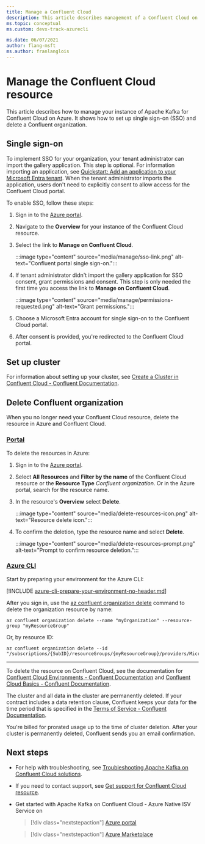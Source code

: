 ```yaml
---
title: Manage a Confluent Cloud
description: This article describes management of a Confluent Cloud on the Azure portal. How to set up single sign-on, delete a Confluent organization, and get support.
ms.topic: conceptual
ms.custom: devx-track-azurecli

ms.date: 06/07/2021
author: flang-msft
ms.author: franlanglois
---
```


# Manage the Confluent Cloud resource

This article describes how to manage your instance of Apache Kafka for Confluent Cloud on Azure. It shows how to set up single sign-on (SSO) and delete a Confluent organization.

## Single sign-on

To implement SSO for your organization, your tenant administrator can import the gallery application. This step is optional. For information importing an application, see [Quickstart: Add an application to your Microsoft Entra tenant](../../active-directory/manage-apps/add-application-portal.md). When the tenant administrator imports the application, users don't need to explicitly consent to allow access for the Confluent Cloud portal.

To enable SSO, follow these steps:

1. Sign in to the [Azure portal](https://portal.azure.com).
1. Navigate to the **Overview** for your instance of the Confluent Cloud resource.
1. Select the link to **Manage on Confluent Cloud**.

   :::image type="content" source="media/manage/sso-link.png" alt-text="Confluent portal single sign-on.":::

1. If tenant administrator didn't import the gallery application for SSO consent, grant permissions and consent. This step is only needed the first time you access the link to **Manage on Confluent Cloud**.

   :::image type="content" source="media/manage/permissions-requested.png" alt-text="Grant permissions.":::

1. Choose a Microsoft Entra account for single sign-on to the Confluent Cloud portal.
1. After consent is provided, you're redirected to the Confluent Cloud portal.

## Set up cluster

For information about setting up your cluster, see [Create a Cluster in Confluent Cloud - Confluent Documentation](https://docs.confluent.io/cloud/current/clusters/create-cluster.html).

## Delete Confluent organization

When you no longer need your Confluent Cloud resource, delete the resource in Azure and Confluent Cloud.

### [Portal](#tab/azure-portal)

To delete the resources in Azure:

1. Sign in to the [Azure portal](https://portal.azure.com).
1. Select **All Resources** and **Filter by the name** of the Confluent Cloud resource or the **Resource Type** _Confluent organization_. Or in the Azure portal, search for the resource name.
1. In the resource's **Overview** select **Delete**.

    :::image type="content" source="media/delete-resources-icon.png" alt-text="Resource delete icon.":::

1. To confirm the deletion, type the resource name and select **Delete**.

    :::image type="content" source="media/delete-resources-prompt.png" alt-text="Prompt to confirm resource deletion.":::

### [Azure CLI](#tab/azure-cli)

Start by preparing your environment for the Azure CLI:

[!INCLUDE [azure-cli-prepare-your-environment-no-header.md](~/articles/reusable-content/azure-cli/azure-cli-prepare-your-environment-no-header.md)]

After you sign in, use the [az confluent organization delete](/cli/azure/confluent#az-confluent-organization-delete) command to delete the organization resource by name:

```azurecli
az confluent organization delete --name "myOrganization" --resource-group "myResourceGroup"
```

Or, by resource ID:

```azurecli
az confluent organization delete --id "/subscriptions/{SubID}/resourceGroups/{myResourceGroup}/providers/Microsoft.Confluent/organizations/{myOrganization}"
```

---

To delete the resource on Confluent Cloud, see the documentation for [Confluent Cloud Environments - Confluent Documentation](https://docs.confluent.io/current/cloud/using/environments.html) and [Confluent Cloud Basics - Confluent Documentation](https://docs.confluent.io/current/cloud/using/cloud-basics.html).

The cluster and all data in the cluster are permanently deleted. If your contract includes a data retention clause, Confluent keeps your data for the time period that is specified in the [Terms of Service - Confluent Documentation](https://www.confluent.io/confluent-cloud-tos).

You're billed for prorated usage up to the time of cluster deletion. After your cluster is permanently deleted, Confluent sends you an email confirmation.

## Next steps

- For help with troubleshooting, see [Troubleshooting Apache Kafka on Confluent Cloud solutions](troubleshoot.md).

- If you need to contact support, see [Get support for Confluent Cloud resource](get-support.md).

- Get started with Apache Kafka on Confluent Cloud - Azure Native ISV Service on

    > [!div class="nextstepaction"]
    > [Azure portal](https://portal.azure.com/#view/HubsExtension/BrowseResource/resourceType/Microsoft.Confluent%2Forganizations)

    > [!div class="nextstepaction"]
    > [Azure Marketplace](https://azuremarketplace.microsoft.com/marketplace/apps/confluentinc.confluent-cloud-azure-prod?tab=Overview)
